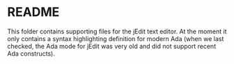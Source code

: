 
README
======

This folder contains supporting files for the jEdit text editor. At the moment it only contains
a syntax highlighting definition for modern Ada (when we last checked, the Ada mode for jEdit
was very old and did not support recent Ada constructs).
